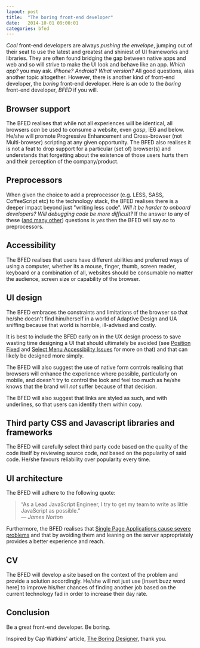 ```yaml
---
layout: post
title:  "The boring front-end developer"
date:   2014-10-01 09:00:01
categories: bfed
---
```


*Cool* front-end developers are always *pushing the envelope*, jumping out of their seat to use the latest and greatest and shiniest of UI frameworks and libraries. They are often found bridging the gap between native apps and web and so will strive to make the UI look and behave like an app. *Which app?* you may ask. *iPhone? Android? What version?* All good questions, alas another topic altogether. However, there is another kind of front-end developer, the *boring* front-end developer. Here is an ode to the *boring* front-end developer, *BFED* if you will.

## Browser support

The BFED realises that while not all experiences will be identical, all browsers *can* be used to consume a website, even *gasp*, IE6 and below. He/she will promote Progressive Enhancement and Cross-browser (not Multi-browser) scripting at any given opportunity. The BFED also realises it is not a feat to drop support for a particular (set of) browser(s) and understands that forgetting about the existence of those users hurts them and their perception of the company/product.

## Preprocessors

When given the choice to add a preprocessor (e.g. LESS, SASS, CoffeeScript etc) to the technology stack, the BFED realises there is a deeper impact beyond just "writing less code". *Will it be harder to onboard developers? Will debugging code be more difficult?* If the answer to any of these ([and many other](/articles/the-disadvantages-of-css-preprocessors/)) questions is *yes* then the BFED will say *no* to preprocessors.

## Accessibility

The BFED realises that users have different abilities and preferred ways of using a computer, whether its a mouse, finger, thumb, screen reader, keyboard or a combination of all, websites should be consumable no matter the audience, screen size or capability of the browser.

## UI design

The BFED embraces the constraints and limitations of the browser so that he/she doesn't find him/herself in a world of Adaptive Design and UA sniffing because that world is horrible, ill-advised and costly.

It is best to include the BFED early on in the UX design process to save wasting time designing a UI that should ultimately be avoided (see [Position Fixed](http://bradfrostweb.com/blog/mobile/fixed-position/) and [Select Menu Accessibility Issues](/articles/select-menu-accessibility-issues/) for more on that) and that can likely be designed more simply.

The BFED will also suggest the use of native form controls realising that browsers will enhance the experience where possible, particularly on mobile, and doesn't try to control the look and feel too much as he/she knows that the brand will *not* suffer because of that decision.

The BFED will also suggest that links are styled as such, and with underlines, so that users can identify them within copy.

## Third party CSS and Javascript libraries and frameworks

The BFED will carefully select third party code based on the quality of the code itself by reviewing source code, *not* based on the popularity of said code. He/she favours reliability over popularity every time.

## UI architecture

The BFED will adhere to the following quote:

> &ldquo;As a Lead JavaScript Engineer, I try to get my team to write as little JavaScript as possible.&rdquo;
> <br>&mdash; <cite>James Norton</cite>

Furthermore, the BFED realises that [Single Page Applications cause severe problems](/articles/the-disadvantages-of-single-page-applications/) and that by avoiding them and leaning on the server appropriately provides a better experience and reach.

## CV

The BFED will develop a site based on the context of the problem and provide a solution accordingly. He/she will not just use [insert buzz word here] to improve his/her chances of finding another job based on the current technology fad in order to increase their day rate.

## Conclusion

Be a great front-end developer. Be boring.

Inspired by Cap Watkins' article, [The Boring Designer](http://blog.capwatkins.com/the-boring-designer), thank you.
